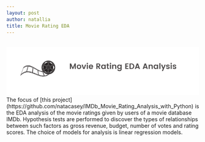 ```yaml
---
layout: post
author: natallia
title: Movie Rating EDA
---
```

<br>
<img src ="images/movie.png"><br>  
The focus of [this project](https://github.com/natacasey/IMDb_Movie_Rating_Analysis_with_Python) is the EDA analysis of the movie ratings given by users of a movie database IMDb. Hypothesis tests are performed to discover the types of relationships between such factors as gross revenue, budget, number of votes and rating scores. The choice of models for analysis is linear regression models.
<br>
